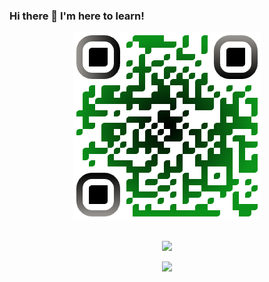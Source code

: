 ### Hi there 👋 I'm here to learn!

<div align="center">
  <img src="./assets/qrcode.png" width="300" height="auto"/>
</div>

<!-- ![https://www.codewars.com/users/alaindev](https://www.codewars.com/users/alaindev/badges/micro) -->

<br/>

<p align="center">
  <a href="https://skillicons.dev">
    <img src="https://skillicons.dev/icons?i=go,nodejs,ts,python,c,zig,bash,p5js" />
  </a>
</p>
<p align="center">
  <a href="https://skillicons.dev">
    <img src="https://skillicons.dev/icons?i=docker,kubernetes,grafana,aws,kafka,nginx,github,vim,neovim,linux" />
  </a>
</p>
